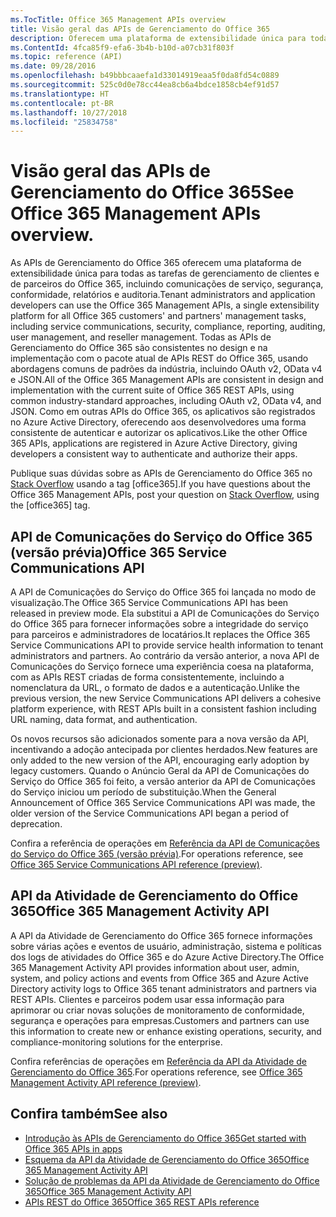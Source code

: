 ```yaml
---
ms.TocTitle: Office 365 Management APIs overview
title: Visão geral das APIs de Gerenciamento do Office 365
description: Oferecem uma plataforma de extensibilidade única para todas as tarefas de gerenciamento de clientes e de parceiros do Office 365, incluindo comunicações do serviço, segurança, conformidade, relatórios e auditoria.
ms.ContentId: 4fca85f9-efa6-3b4b-b10d-a07cb31f803f
ms.topic: reference (API)
ms.date: 09/28/2016
ms.openlocfilehash: b49bbbcaaefa1d33014919eaa5f0da8fd54c0889
ms.sourcegitcommit: 525c0d0e78cc44ea8cb6a4bdce1858cb4ef91d57
ms.translationtype: HT
ms.contentlocale: pt-BR
ms.lasthandoff: 10/27/2018
ms.locfileid: "25834758"
---
```

# <a name="office-365-management-apis-overview"></a><span data-ttu-id="814b1-103">Visão geral das APIs de Gerenciamento do Office 365</span><span class="sxs-lookup"><span data-stu-id="814b1-103">See Office 365 Management APIs overview.</span></span>

<span data-ttu-id="814b1-104">As APIs de Gerenciamento do Office 365 oferecem uma plataforma de extensibilidade única para todas as tarefas de gerenciamento de clientes e de parceiros do Office 365, incluindo comunicações de serviço, segurança, conformidade, relatórios e auditoria.</span><span class="sxs-lookup"><span data-stu-id="814b1-104">Tenant administrators and application developers can use the Office 365 Management APIs, a single extensibility platform for all Office 365 customers' and partners' management tasks, including service communications, security, compliance, reporting, auditing, user management, and reseller management.</span></span> <span data-ttu-id="814b1-105">Todas as APIs de Gerenciamento do Office 365 são consistentes no design e na implementação com o pacote atual de APIs REST do Office 365, usando abordagens comuns de padrões da indústria, incluindo OAuth v2, OData v4 e JSON.</span><span class="sxs-lookup"><span data-stu-id="814b1-105">All of the Office 365 Management APIs are consistent in design and implementation with the current suite of Office 365 REST APIs, using common industry-standard approaches, including OAuth v2, OData v4, and JSON.</span></span> <span data-ttu-id="814b1-106">Como em outras APIs do Office 365, os aplicativos são registrados no Azure Active Directory, oferecendo aos desenvolvedores uma forma consistente de autenticar e autorizar os aplicativos.</span><span class="sxs-lookup"><span data-stu-id="814b1-106">Like the other Office 365 APIs, applications are registered in Azure Active Directory, giving developers a consistent way to authenticate and authorize their apps.</span></span>

<span data-ttu-id="814b1-107">Publique suas dúvidas sobre as APIs de Gerenciamento do Office 365 no [Stack Overflow](http://stackoverflow.com/tags/office365) usando a tag [office365].</span><span class="sxs-lookup"><span data-stu-id="814b1-107">If you have questions about the Office 365 Management APIs, post your question on [Stack Overflow](http://stackoverflow.com/tags/office365), using the [office365] tag.</span></span>

## <a name="office-365-service-communications-api-preview"></a><span data-ttu-id="814b1-108">API de Comunicações do Serviço do Office 365 (versão prévia)</span><span class="sxs-lookup"><span data-stu-id="814b1-108">Office 365 Service Communications API</span></span>

<span data-ttu-id="814b1-109">A API de Comunicações do Serviço do Office 365 foi lançada no modo de visualização.</span><span class="sxs-lookup"><span data-stu-id="814b1-109">The Office 365 Service Communications API has been released in preview mode.</span></span> <span data-ttu-id="814b1-110">Ela substitui a API de Comunicações do Serviço do Office 365 para fornecer informações sobre a integridade do serviço para parceiros e administradores de locatários.</span><span class="sxs-lookup"><span data-stu-id="814b1-110">It replaces the Office 365 Service Communications API to provide service health information to tenant administrators and partners.</span></span> <span data-ttu-id="814b1-111">Ao contrário da versão anterior, a nova API de Comunicações do Serviço fornece uma experiência coesa na plataforma, com as APIs REST criadas de forma consistentemente, incluindo a nomenclatura da URL, o formato de dados e a autenticação.</span><span class="sxs-lookup"><span data-stu-id="814b1-111">Unlike the previous version, the new Service Communications API delivers a cohesive platform experience, with REST APIs built in a consistent fashion including URL naming, data format, and authentication.</span></span>

<span data-ttu-id="814b1-112">Os novos recursos são adicionados somente para a nova versão da API, incentivando a adoção antecipada por clientes herdados.</span><span class="sxs-lookup"><span data-stu-id="814b1-112">New features are only added to the new version of the API, encouraging early adoption by legacy customers.</span></span> <span data-ttu-id="814b1-113">Quando o Anúncio Geral da API de Comunicações do Serviço do Office 365 foi feito, a versão anterior da API de Comunicações do Serviço iniciou um período de substituição.</span><span class="sxs-lookup"><span data-stu-id="814b1-113">When the General Announcement of Office 365 Service Communications API was made, the older version of the Service Communications API began a period of deprecation.</span></span> 

<span data-ttu-id="814b1-114">Confira a referência de operações em [Referência da API de Comunicações do Serviço do Office 365 (versão prévia)](office-365-service-communications-api-reference.md).</span><span class="sxs-lookup"><span data-stu-id="814b1-114">For operations reference, see [Office 365 Service Communications API reference (preview)](office-365-service-communications-api-reference.md).</span></span>


## <a name="office-365-management-activity-api"></a><span data-ttu-id="814b1-115">API da Atividade de Gerenciamento do Office 365</span><span class="sxs-lookup"><span data-stu-id="814b1-115">Office 365 Management Activity API</span></span>

<span data-ttu-id="814b1-116">A API da Atividade de Gerenciamento do Office 365 fornece informações sobre várias ações e eventos de usuário, administração, sistema e políticas dos logs de atividades do Office 365 e do Azure Active Directory.</span><span class="sxs-lookup"><span data-stu-id="814b1-116">The Office 365 Management Activity API provides information about user, admin, system, and policy actions and events from Office 365 and Azure Active Directory activity logs to Office 365 tenant administrators and partners via REST APIs.</span></span> <span data-ttu-id="814b1-117">Clientes e parceiros podem usar essa informação para aprimorar ou criar novas soluções de monitoramento de conformidade, segurança e operações para empresas.</span><span class="sxs-lookup"><span data-stu-id="814b1-117">Customers and partners can use this information to create new or enhance existing operations, security, and compliance-monitoring solutions for the enterprise.</span></span> 

<span data-ttu-id="814b1-118">Confira referências de operações em [Referência da API da Atividade de Gerenciamento do Office 365](office-365-management-activity-api-reference.md).</span><span class="sxs-lookup"><span data-stu-id="814b1-118">For operations reference, see [Office 365 Management Activity API reference (preview)](office-365-management-activity-api-reference.md).</span></span>

## <a name="see-also"></a><span data-ttu-id="814b1-119">Confira também</span><span class="sxs-lookup"><span data-stu-id="814b1-119">See also</span></span>

- [<span data-ttu-id="814b1-120">Introdução às APIs de Gerenciamento do Office 365</span><span class="sxs-lookup"><span data-stu-id="814b1-120">Get started with Office 365 APIs in apps</span></span>](get-started-with-office-365-management-apis.md)
- [<span data-ttu-id="814b1-121">Esquema da API da Atividade de Gerenciamento do Office 365</span><span class="sxs-lookup"><span data-stu-id="814b1-121">Office 365 Management Activity API</span></span>](office-365-management-activity-api-schema.md)
- [<span data-ttu-id="814b1-122">Solução de problemas da API da Atividade de Gerenciamento do Office 365</span><span class="sxs-lookup"><span data-stu-id="814b1-122">Office 365 Management Activity API</span></span>](troubleshooting-the-office-365-management-activity-api.md)
- [<span data-ttu-id="814b1-123">APIs REST do Office 365</span><span class="sxs-lookup"><span data-stu-id="814b1-123">Office 365 REST APIs reference</span></span>](https://docs.microsoft.com/pt-BR/previous-versions/office/office-365-api/how-to/platform-development-overview)

